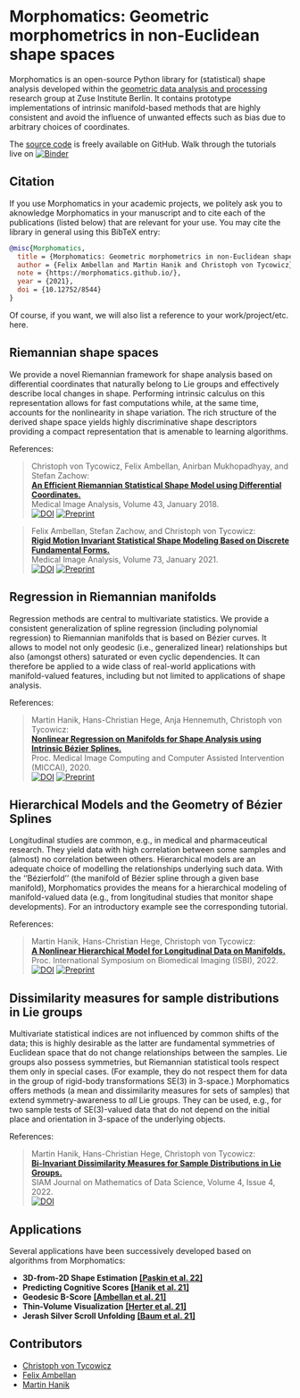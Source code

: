 # Morphomatics: Geometric morphometrics in non-Euclidean shape spaces

Morphomatics is an open-source Python library for (statistical) shape analysis developed within the [geometric data analysis and processing](https://www.zib.de/visual/geometric-data-analysis-and-processing) research group at Zuse Institute Berlin.
It contains prototype implementations of intrinsic manifold-based methods that are highly consistent and avoid the influence of unwanted effects such as bias due to arbitrary choices of coordinates.

The [source code](https://github.com/morphomatics/morphomatics) is freely available on GitHub.
Walk through the tutorials live on [![Binder](https://mybinder.org/badge_logo.svg)](https://mybinder.org/v2/gh/morphomatics/morphomatics.github.io/HEAD?filepath=docs%2Ftutorials)

## Citation

If you use Morphomatics in your academic projects, we politely ask you to aknowledge Morphomatics in your manuscript and to cite each of the publications (listed below) that are relevant for your use.
You may cite the library in general using this BibTeX entry:

```bibtex
@misc{Morphomatics,
  title = {Morphomatics: Geometric morphometrics in non-Euclidean shape spaces},
  author = {Felix Ambellan and Martin Hanik and Christoph von Tycowicz},
  note = {https://morphomatics.github.io/},
  year = {2021},
  doi = {10.12752/8544}
}
```

Of course, if you want, we will also list a reference to your work/project/etc. here. 


## Riemannian shape spaces

We provide a novel Riemannian framework for shape analysis based on differential coordinates that naturally belong to Lie groups and effectively describe local changes in shape.
Performing intrinsic calculus on this representation allows for fast computations while, at the same time, accounts for the nonlinearity in shape variation.
The rich structure of the derived shape space yields highly discriminative shape descriptors providing a compact representation that is amenable to learning algorithms.

References:

> Christoph von Tycowicz, Felix Ambellan, Anirban Mukhopadhyay, and Stefan Zachow:  
> **[An Efficient Riemannian Statistical Shape Model using Differential Coordinates.](https://opus4.kobv.de/opus4-zib/files/6117/ZIBReport_16-69.pdf)**  
> Medical Image Analysis, Volume 43, January 2018.</br>
> [![DOI](https://img.shields.io/badge/DOI-10.1016/j.media.2017.09.004-yellow)](http://dx.doi.org/10.1016/j.media.2017.09.004) [![Preprint](https://img.shields.io/badge/Preprint-ZIB--Report_16--69-silver)](https://opus4.kobv.de/opus4-zib/files/6117/ZIBReport_16-69.pdf)

<!--  -->
> Felix Ambellan, Stefan Zachow, and Christoph von Tycowicz:  
> **[Rigid Motion Invariant Statistical Shape Modeling Based on Discrete Fundamental Forms.](https://doi.org/10.1016/j.media.2021.102178)**  
> Medical Image Analysis, Volume 73, January 2021.</br>
> [![DOI](https://img.shields.io/badge/DOI-10.1016/j.media.2021.102178-yellow)](https://doi.org/10.1016/j.media.2021.102178) [![Preprint](https://img.shields.io/badge/arXiv-2111.06850-red)](http://arxiv.org/abs/2111.06850)

## Regression in Riemannian manifolds

Regression methods are central to multivariate statistics. We provide a consistent generalization of spline regression 
(including polynomial regression) to Riemannian manifolds that is based on Bézier curves. It allows to model not only 
geodesic (i.e., generalized linear) relationships but also (amongst others) saturated or even cyclic dependencies. It can therefore be 
applied to a wide class of real-world applications with manifold-valued features, including but not limited to 
applications of shape analysis.

References:

> Martin Hanik, Hans-Christian Hege, Anja Hennemuth, Christoph von Tycowicz:  
> **[Nonlinear Regression on Manifolds for Shape Analysis using Intrinsic Bézier Splines.](http://arxiv.org/abs/2007.05275)**  
> Proc. Medical Image Computing and Computer Assisted Intervention (MICCAI), 2020. </br>
> [![DOI](https://img.shields.io/badge/DOI-10.1007/978--3--030--59719--1__60-yellow)](http://dx.doi.org/10.1007/978-3-030-59719-1_60) [![Preprint](https://img.shields.io/badge/arXiv-2007.05275-red)](http://arxiv.org/abs/2007.05275)

## Hierarchical Models and the Geometry of Bézier Splines

Longitudinal studies are common, e.g., in medical and pharmaceutical research. They yield data with high
correlation between some samples and (almost) no correlation between others. Hierarchical models are an adequate choice
of modelling the relationships underlying such data. With the ‘‘Bézierfold’’ (the manifold of Bézier spline through a given base manifold), 
Morphomatics provides the means for a hierarchical modeling of manifold-valued data
(e.g., from longitudinal studies that monitor shape developments). For an introductory example see the corresponding 
tutorial.

References:

> Martin Hanik, Hans-Christian Hege, Christoph von Tycowicz:  
> **[A Nonlinear Hierarchical Model for Longitudinal Data on Manifolds.](https://arxiv.org/abs/2202.01180)**  
> Proc. International Symposium on Biomedical Imaging (ISBI), 2022. </br>
> [![DOI](https://img.shields.io/badge/DOI-10.1109/ISBI52829.2022.9761465-yellow)](http://dx.doi.org/10.1109/ISBI52829.2022.9761465) [![Preprint](https://img.shields.io/badge/arXiv-2202.01180-red)](http://arxiv.org/abs/2202.01180)


## Dissimilarity measures for sample distributions in Lie groups

Multivariate statistical indices are not influenced by common shifts of the data; this is highly desirable as the latter are 
fundamental symmetries of Euclidean space that do not change relationships between the samples. Lie groups also possess
symmetries, but Riemannian statistical tools respect them only in special cases. (For example, they do not respect them 
for data in the group of rigid-body transformations SE(3) in 3-space.) Morphomatics offers methods (a mean and dissimilarity measures for 
sets of samples) that extend symmetry-awareness to _all_ Lie groups. They can be used, e.g., for two sample tests of SE(3)-valued 
data that do not depend on the initial place and orientation in 3-space of the underlying objects.

References:

> Martin Hanik, Hans-Christian Hege, Christoph von Tycowicz:  
> **[Bi-Invariant Dissimilarity Measures for Sample Distributions in Lie Groups.](https://epubs.siam.org/doi/10.1137/21M1410373)**  
> SIAM Journal on Mathematics of Data Science, Volume 4, Issue 4, 2022. </br>
> [![DOI](https://img.shields.io/badge/DOI-10.1007/978--3--030--61056--2__4-yellow)](http://dx.doi.org/10.1137/21M1410373)

## Applications

Several applications have been successively developed based on algorithms from Morphomatics:

* __3D-from-2D Shape Estimation__ **[[Paskin et al. 22]](https://arxiv.org/abs/2207.12687)**
* __Predicting Cognitive Scores__ **[[Hanik et al. 21]](http://arxiv.org/abs/2106.09408)**
* __Geodesic B-Score__ **[[Ambellan et al. 21]](http://arxiv.org/abs/2104.01107)**
* __Thin-Volume Visualization__ **[[Herter et al. 21]](http://dx.doi.org/10.1111/cgf.14296)**
* __Jerash Silver Scroll Unfolding__ **[[Baum et al. 21]](http://dx.doi.org/10.1016/j.daach.2021.e00186)**


## Contributors

* [Christoph von Tycowicz](https://www.tycowicz.de)
* [Felix Ambellan](https://www.zib.de/members/ambellan)
* [Martin Hanik](https://www.zib.de/members/hanik)

<!--
## Install

* buckle up!
-->
